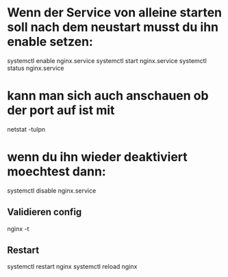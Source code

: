 # Wenn der Service von alleine starten soll nach dem neustart musst du ihn enable setzen:

systemctl enable nginx.service
systemctl start nginx.service
systemctl status nginx.service

# kann man sich auch anschauen ob der port auf ist mit

netstat -tulpn

# wenn du ihn wieder deaktiviert moechtest dann:

systemctl disable nginx.service

## Validieren config
nginx -t

## Restart
systemctl restart nginx
systemctl reload nginx

